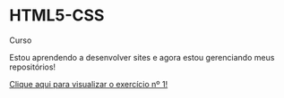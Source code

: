 # HTML5-CSS
 Curso


Estou aprendendo a desenvolver sites e agora estou gerenciando meus repositórios!

<a href="https://leonardoruda.github.io/HTML5-CSS/exercicios/exe001/index.html">Clique aqui para visualizar o exercício nº 1!</a>